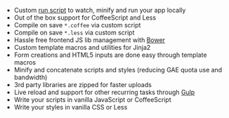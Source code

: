 - Custom [run script]({{url_for('run')}}) to watch, minify and run your app locally
- Out of the box support for CoffeeScript and Less
- Compile on save `*.coffee` via custom script
- Compile on save `*.less` via custom script
- Hassle free frontend JS lib management with [Bower](http://bower.io/)
- Custom template macros and utilities for Jinja2
- Form creations and HTML5 inputs are done easy through template macros
- Minify and concatenate scripts and styles (reducing GAE quota use and bandwidth)
- 3rd party libraries are zipped for faster uploads
- Live reload and support for other recurring tasks through [Gulp](http://gulpjs.com/)
- Write your scripts in vanilla JavaScript or CoffeeScript
- Write your styles in vanilla CSS or Less
